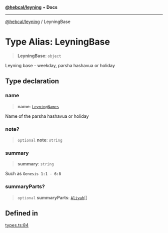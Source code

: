 [**@hebcal/leyning**](../README.md) • **Docs**

***

[@hebcal/leyning](../globals.md) / LeyningBase

# Type Alias: LeyningBase

> **LeyningBase**: `object`

Leyning base - weekday, parsha hashavua or holiday

## Type declaration

### name

> **name**: [`LeyningNames`](LeyningNames.md)

Name of the parsha hashavua or holiday

### note?

> `optional` **note**: `string`

### summary

> **summary**: `string`

Such as `Genesis 1:1 - 6:8`

### summaryParts?

> `optional` **summaryParts**: [`Aliyah`](Aliyah.md)[]

## Defined in

[types.ts:84](https://github.com/hebcal/hebcal-leyning/blob/686daf91ca80e1487976aba775587a09727384c4/src/types.ts#L84)
